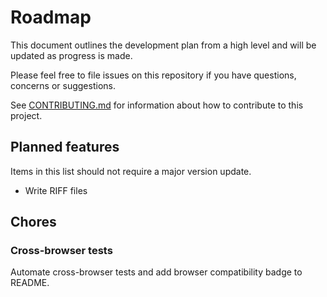 # Roadmap

This document outlines the development plan from a high level and will be updated as progress is made.

Please feel free to file issues on this repository if you have questions, concerns or suggestions.

See [CONTRIBUTING.md](CONTRIBUTING.md) for information about how to contribute to this project.

## Planned features
Items in this list should not require a major version update.
- Write RIFF files

## Chores

### Cross-browser tests
Automate cross-browser tests and add browser compatibility badge to README.
